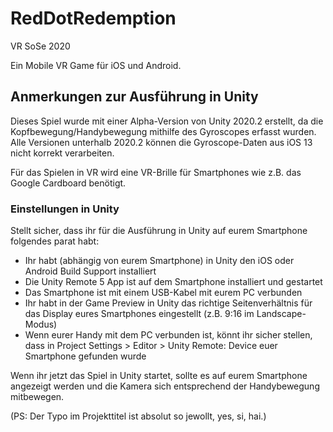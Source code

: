 # RedDotRedemption
VR SoSe 2020

Ein Mobile VR Game für iOS und Android.

## Anmerkungen zur Ausführung in Unity

Dieses Spiel wurde mit einer Alpha-Version von Unity 2020.2 erstellt, da die Kopfbewegung/Handybewegung mithilfe des Gyroscopes erfasst wurden. Alle Versionen unterhalb 2020.2 können die Gyroscope-Daten aus iOS 13 nicht korrekt verarbeiten.

Für das Spielen in VR wird eine VR-Brille für Smartphones wie z.B. das Google Cardboard benötigt.

### Einstellungen in Unity

Stellt sicher, dass ihr für die Ausführung in Unity auf eurem Smartphone folgendes parat habt:

* Ihr habt (abhängig von eurem Smartphone) in Unity den iOS oder Android Build Support installiert
* Die Unity Remote 5 App ist auf dem Smartphone installiert und gestartet
* Das Smartphone ist mit einem USB-Kabel mit eurem PC verbunden
* Ihr habt in der Game Preview in Unity das richtige Seitenverhältnis für das Display eures Smartphones eingestellt (z.B. 9:16 im Landscape-Modus)
* Wenn eurer Handy mit dem PC verbunden ist, könnt ihr sicher stellen, dass in Project Settings > Editor > Unity Remote: Device euer Smartphone gefunden wurde

Wenn ihr jetzt das Spiel in Unity startet, sollte es auf eurem Smartphone angezeigt werden und die Kamera sich entsprechend der Handybewegung mitbewegen.

(PS: Der Typo im Projekttitel ist absolut so jewollt, yes, si, hai.)

